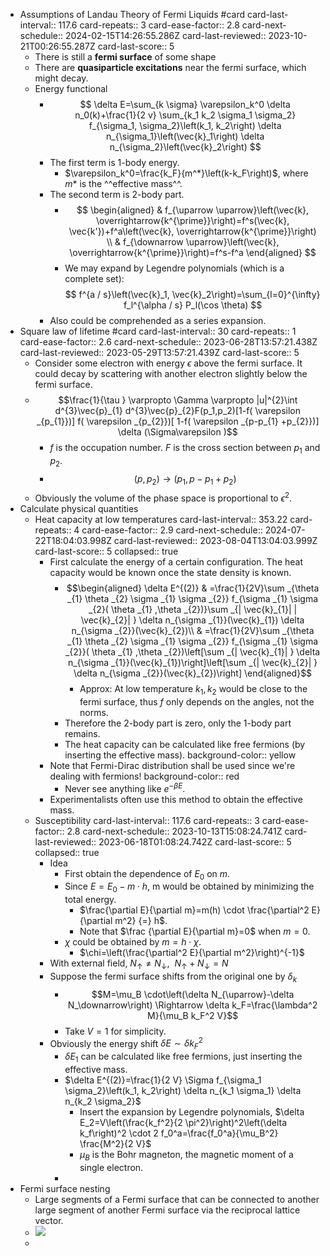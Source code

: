 - Assumptions of Landau Theory of Fermi Liquids #card
  card-last-interval:: 117.6
  card-repeats:: 3
  card-ease-factor:: 2.8
  card-next-schedule:: 2024-02-15T14:26:55.286Z
  card-last-reviewed:: 2023-10-21T00:26:55.287Z
  card-last-score:: 5
	- There is still a **fermi surface** of some shape
	- There are **quasiparticle excitations** near the fermi surface, which might decay.
	- Energy functional
		- $$
		  \delta E=\sum_{k \sigma} \varepsilon_k^0 \delta n_0(k)+\frac{1}{2 v} \sum_{k_1 k_2 \sigma_1 \sigma_2} f_{\sigma_1, \sigma_2}\left(k_1, k_2\right) \delta n_{\sigma_1}\left(\vec{k}_1\right) \delta n_{\sigma_2}\left(\vec{k}_2\right)
		  $$
		- The first term is 1-body energy.
			- $\varepsilon_k^0=\frac{k_F}{m^*}\left(k-k_F\right)$, where $m*$ is the ^^effective mass^^.
		- The second term is 2-body part.
			- $$
			  \begin{aligned}
			  & f_{\uparrow \uparrow}\left(\vec{k}, \overrightarrow{k^{\prime}}\right)=f^s(\vec{k}, \vec{k'})+f^a\left(\vec{k}, \overrightarrow{k^{\prime}}\right) \\
			  & f_{\downarrow \uparrow}\left(\vec{k}, \overrightarrow{k^{\prime}}\right)=f^s-f^a
			  \end{aligned}
			  $$
			- We may expand by Legendre polynomials (which is a complete set):
			  $$
			  f^{a / s}\left(\vec{k}_1, \vec{k}_2\right)=\sum_{l=0}^{\infty} f_l^{\alpha / s} P_l(\cos \theta)
			  $$
		- Also could be comprehended as a series expansion.
- Square law of lifetime #card
  card-last-interval:: 30
  card-repeats:: 1
  card-ease-factor:: 2.6
  card-next-schedule:: 2023-06-28T13:57:21.438Z
  card-last-reviewed:: 2023-05-29T13:57:21.439Z
  card-last-score:: 5
	- Consider some electron with energy $\epsilon$ above the fermi surface. 
	  It could decay by scattering with another electron slightly below the fermi surface.
	- $$\frac{1}{\tau } \varpropto \Gamma \varpropto |u|^{2}\int d^{3}\vec{p}_{1} d^{3}\vec{p}_{2}F(p_1,p_2)[1-f( \varepsilon _{p_{1}})] f( \varepsilon _{p_{2}})[ 1-f( \varepsilon _{p-p_{1} +p_{2}})] \delta (\Sigma\varepsilon )$$
		- $f$ is the occupation number. $F$ is the cross section between $p_1$ and $p_2$.
		- $$(p,p_2) \to (p_1,p-p_1+p_2)$$
	- Obviously the volume of the phase space is proportional to $\epsilon^2$.
- Calculate physical quantities
	- Heat capacity at low temperatures
	  card-last-interval:: 353.22
	  card-repeats:: 4
	  card-ease-factor:: 2.9
	  card-next-schedule:: 2024-07-22T18:04:03.998Z
	  card-last-reviewed:: 2023-08-04T13:04:03.999Z
	  card-last-score:: 5
	  collapsed:: true
		- First calculate the energy of a certain configuration. The heat capacity would be known once the state density is known.
			- $$\begin{aligned}
			  \delta E^{(2)} & =\frac{1}{2V}\sum _{\theta _{1} \theta _{2} \sigma _{1} \sigma _{2}} f_{\sigma _{1} \sigma _{2}( \theta _{1} ,\theta _{2})}\sum _{| \vec{k}_{1}| | \vec{k}_{2}| } \delta n_{\sigma _{1}}(\vec{k}_{1}) \delta n_{\sigma _{2}}(\vec{k}_{2})\\
			   & =\frac{1}{2V}\sum _{\theta _{1} \theta _{2} \sigma _{1} \sigma _{2}} f_{\sigma _{1} \sigma _{2}}( \theta _{1} ,\theta _{2})\left[\sum _{| \vec{k}_{1}| } \delta n_{\sigma _{1}}(\vec{k}_{1})\right]\left[\sum _{| \vec{k}_{2}| } \delta n_{\sigma _{2}}(\vec{k}_{2})\right]
			  \end{aligned}$$
				- Approx: At low temperature $k_1,k_2$ would be close to the fermi surface, thus $f$ only depends on the angles, not the norms.
			- Therefore the 2-body part is zero, only the 1-body part remains.
			- The heat capacity can be calculated like free fermions (by inserting the effective mass).
			  background-color:: yellow
		- Note that Fermi-Dirac distribution shall be used since we're dealing with fermions!
		  background-color:: red
			- Never see anything like $e^{-\beta E}$.
		- Experimentalists often use this method to obtain the effective mass.
	- Susceptibility
	  card-last-interval:: 117.6
	  card-repeats:: 3
	  card-ease-factor:: 2.8
	  card-next-schedule:: 2023-10-13T15:08:24.741Z
	  card-last-reviewed:: 2023-06-18T01:08:24.742Z
	  card-last-score:: 5
	  collapsed:: true
		- Idea
			- First obtain the dependence of $E_0$ on $m$.
			- Since $E=E_0-m\cdot h$, m would be obtained by minimizing the total energy.
				- $\frac{\partial E}{\partial m}=m(h) \cdot \frac{\partial^2 E}{\partial m^2} {=} h$.
				- Note that $\frac {\partial E}{\partial m}=0$ when $m=0$.
			- $\chi$ could be obtained by $m=h\cdot \chi$.
				- $\chi=\left(\frac{\partial^2 E}{\partial m^2}\right)^{-1}$
		- With external field, $N_{\uparrow } \neq N_{\downarrow } ,\ \ N_{\uparrow } +N_{\downarrow } =N$
		- Suppose the fermi surface shifts from the original one by $\delta_k$
			- $$M=\mu_B \cdot\left(\delta N_{\uparrow}-\delta N_\downarrow\right) \Rightarrow \delta k_F=\frac{\lambda^2 M}{\mu_B k_F^2 V}$$
			- Take $V=1$ for simplicity.
		- Obviously the energy shift $\delta E \sim \delta k_F^2$
			- $\delta E_1$ can be calculated like free fermions, just inserting the effective mass.
			- $\delta E^{(2)}=\frac{1}{2 V} \Sigma f_{\sigma_1 \sigma_2}\left(k_1, k_2\right) \delta n_{k_1 \sigma_1} \delta n_{k_2 \sigma_2}$
				- Insert the expansion by Legendre polynomials, $\delta E_2=V\left(\frac{k_f^2}{2 \pi^2}\right)^2\left(\delta k_f\right)^2 \cdot 2 f_0^a=\frac{f_0^a}{\mu_B^2} \frac{M^2}{2 V}$
				- $\mu_B$ is the Bohr magneton, the magnetic moment of a single electron.
			-
- Fermi surface nesting
	- Large segments of a Fermi surface that can be connected to another large segment of another Fermi surface via the reciprocal lattice vector.
	- ![](https://pica.zhimg.com/80/v2-3f777e9aeff5c939327564d80d4b7b4b_720w.webp?source=1940ef5c)
	-